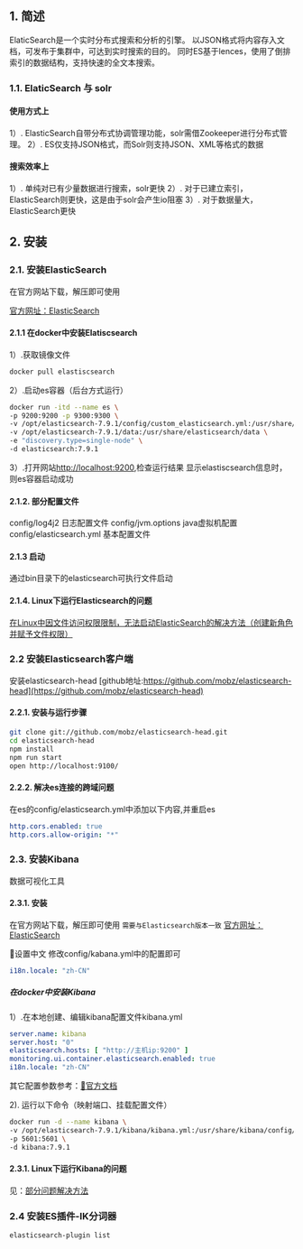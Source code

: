 #

## 1. 简述

ElaticSearch是一个实时分布式搜索和分析的引擎。
以JSON格式将内容存入文档，可发布于集群中，可达到实时搜索的目的。
同时ES基于lences，使用了倒排索引的数据结构，支持快速的全文本搜索。

### 1.1. ElaticSearch 与 solr

#### 使用方式上

1）. ElasticSearch自带分布式协调管理功能，solr需借Zookeeper进行分布式管理。
2）. ES仅支持JSON格式，而Solr则支持JSON、XML等格式的数据 

#### 搜索效率上

1）. 单纯对已有少量数据进行搜索，solr更快
2）. 对于已建立索引，ElasticSearch则更快，这是由于solr会产生io阻塞
3）. 对于数据量大，ElasticSearch更快

## 2. 安装

### 2.1. 安装ElasticSearch

在官方网站下载，解压即可使用

[官方网址：ElasticSearch](https://www.elastic.co/cn/downloads/elasticsearch)

#### 2.1.1 在docker中安装Elatiscsearch

1）.获取镜像文件

```bash
docker pull elastiscsearch
```

2）.启动es容器（后台方式运行）

```bash
docker run -itd --name es \
-p 9200:9200 -p 9300:9300 \
-v /opt/elasticsearch-7.9.1/config/custom_elasticsearch.yml:/usr/share/elasticsearch/config/elasticsearch.yml \
-v /opt/elasticsearch-7.9.1/data:/usr/share/elasticsearch/data \
-e "discovery.type=single-node" \
-d elasticsearch:7.9.1
```

3）.打开网站[http://localhost:9200](http://localhost:9200),检查运行结果
显示elastiscsearch信息时，则es容器启动成功

#### 2.1.2. 部分配置文件

config/log4j2 日志配置文件
config/jvm.options java虚拟机配置
config/elasticsearch.yml 基本配置文件

#### 2.1.3 启动

通过bin目录下的elasticsearch可执行文件启动

#### 2.1.4. Linux下运行Elasticsearch的问题

[在Linux中因文件访问权限限制，无法启动ElasticSearch的解决方法（创建新角色并赋予文件权限）](./linux下启动ES的问题.md)

### 2.2 安装Elasticsearch客户端

安装elasticsearch-head
[github地址:https://github.com/mobz/elasticsearch-head](https://github.com/mobz/elasticsearch-head)

#### 2.2.1. 安装与运行步骤

```bash
git clone git://github.com/mobz/elasticsearch-head.git
cd elasticsearch-head
npm install
npm run start
open http://localhost:9100/
```

#### 2.2.2. 解决es连接的跨域问题

在es的config/elasticsearch.yml中添加以下内容,并重启es

```yml
http.cors.enabled: true
http.cors.allow-origin: "*"
```

### 2.3. 安装Kibana

数据可视化工具

#### 2.3.1. 安装

在官方网站下载，解压即可使用
`需要与Elasticsearch版本一致`
[官方网址：ElasticSearch](https://www.elastic.co/cn/downloads/kibana)

🔹设置中文
修改config/kabana.yml中的配置即可

```yml
i18n.locale: "zh-CN"
```

##### 在docker中安装Kibana

1）.在本地创建、编辑kibana配置文件kibana.yml

```yml
server.name: kibana
server.host: "0"
elasticsearch.hosts: [ "http://主机ip:9200" ]
monitoring.ui.container.elasticsearch.enabled: true
i18n.locale: "zh-CN"
```

其它配置参数参考：[📗官方文档](https://www.elastic.co/guide/en/kibana/7.9/settings.html)

2). 运行以下命令（映射端口、挂载配置文件）

```bash
docker run -d --name kibana \
-v /opt/elasticsearch-7.9.1/kibana/kibana.yml:/usr/share/kibana/config/kibana.yml \
-p 5601:5601 \
-d kibana:7.9.1
```

#### 2.3.1. Linux下运行Kibana的问题

见：[部分问题解决方法](./linux下使用kibana的问题.md)

### 2.4 安装ES插件-IK分词器

```bash
elasticsearch-plugin list
```
